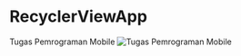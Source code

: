 # RecyclerViewApp
Tugas Pemrograman Mobile
![Tugas Pemrograman Mobile](https://user-images.githubusercontent.com/45002485/79547215-c9246000-80bd-11ea-966a-aa46b27151d9.png)
